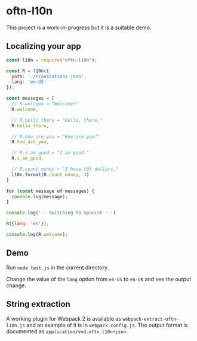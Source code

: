 # oftn-l10n

This project is a work-in-progress but it is a suitable demo.

## Localizing your app

```js
const l10n = require('oftn-l10n');

const R = l10n({
  path: './translations.json',
  lang: 'en-US'
});

const messages = [
  // R.welcome = "Welcome!"
  R.welcome,

  // R.hello_there = "Hello, there."
  R.hello_there,

  // R.how_are_you = "How are you?"
  R.how_are_you,

  // R.i_am_good = "I am good."
  R.i_am_good,

  // R.count_money = "I have {0} dollars."
  l10n.format(R.count_money, 3)
]

for (const message of messages) {
  console.log(message);
}

console.log('-- Switching to Spanish --')

R({lang: 'es'});

console.log(R.welcome);
```

## Demo

Run `node test.js` in the current directory.

Change the value of the `lang` option from `en-US` to `en-UK` and see the output change.

## String extraction

A working plugin for Webpack 2 is available as `webpack-extract-oftn-l10n.js` and an example of it is in `webpack.config.js`. The output format is documented as `application/vnd.oftn.l10n+json`.